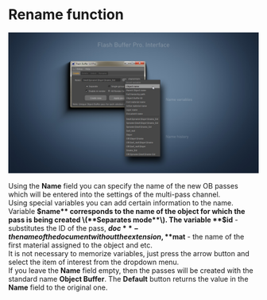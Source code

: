 # Rename function

![Name variables and history](../.gitbook/assets/mikeudin_flash_buffer_plugin_interface_rename_1_-1.jpg)

Using the **Name** field you can specify the name of the new OB passes which will be entered into the settings of the multi-pass channel.   
Using special variables you can add certain information to the name.   
Variable **$name** corresponds to the name of the object for which the pass is being created \(**Separates mode**\). The variable **$id** - substitutes the ID of the pass, **$doc** - the name of the document without the extension, **$mat** - the name of the first material assigned to the object and etc.   
It is not necessary to memorize variables, just press the arrow button and select the item of interest from the dropdown menu.   
If you leave the **Name** field empty, then the passes will be created with the standard name **Object Buffer**. The **Default** button returns the value in the **Name** field to the original one.

